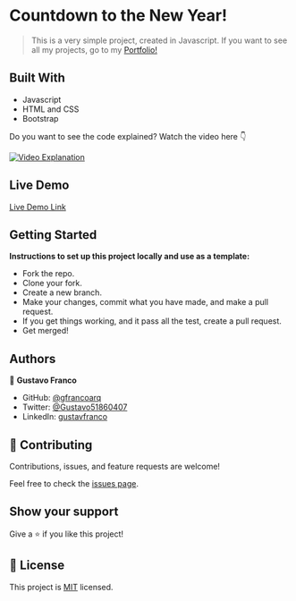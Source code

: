 # Countdown to the New Year!

> This is a very simple project, created in Javascript. If you want to see all my projects, go to my <a href="https://gfrancoarq.github.io/personal-portfolio" target="_blank" class="text-white">Portfolio!</a>


## Built With

- Javascript
- HTML and CSS
- Bootstrap

Do you want to see the code explained? Watch the video here 👇

[![Video Explanation](https://i9.ytimg.com/vi/myfELA6H-Co/mqdefault.jpg?v=634d93bb&sqp=CPCmtpoG&rs=AOn4CLCiDey8scVj59nXrSZKCiyeZyzUcw)](https://youtu.be/myfELA6H-Co)

## Live Demo

<a href="https://gfrancoarq.github.io/countdown-js" target="_blank" class="text-white">Live Demo Link</a>

## Getting Started

**Instructions to set up this project locally and use as a template:**

- Fork the repo.
- Clone your fork.
- Create a new branch.
- Make your changes, commit what you have made, and make a pull request.
- If you get things working, and it pass all the test, create a pull request.
- Get merged!

## Authors

👤 **Gustavo Franco**

- GitHub: [@gfrancoarq](https://github.com/gfrancoarq)
- Twitter: [@Gustavo51860407](https://twitter.com/Gustavo51860407)
- LinkedIn: [gustavfranco](https://linkedin.com/in/gustavfranco)

## 🤝 Contributing

Contributions, issues, and feature requests are welcome!

Feel free to check the [issues page](../../issues/).

## Show your support

Give a ⭐️ if you like this project!

## 📝 License

This project is [MIT](./LICENSE) licensed.
